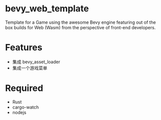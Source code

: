 # bevy_web_template

Template for a Game using the awesome Bevy engine featuring out of the box builds for Web (Wasm) from the perspective of front-end developers.

# Features

- 集成 bevy_asset_loader
- 集成一个游戏菜单

# Required

- Rust
- cargo-watch
- nodejs
